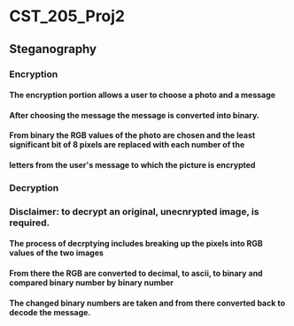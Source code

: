# CST_205_Proj2
## Steganography 
### Encryption
#### The encryption portion allows a user to choose a photo and a message
#### After choosing the message the message is converted into binary. 
#### From binary the RGB values of the photo are chosen and the least significant bit of 8 pixels are replaced with each number of the
#### letters from the user's message to which the picture is encrypted

### Decryption
### Disclaimer: to decrypt an original, unecnrypted image, is required.
#### The process of decrptying includes breaking up the pixels into RGB values of the two images
#### From there the RGB are converted to decimal, to ascii, to binary and compared binary number by binary number
#### The changed binary numbers are taken and from there converted back to decode the message.
